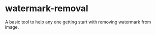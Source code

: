 # watermark-removal
A basic tool to help any one getting start with removing watermark from image. 
